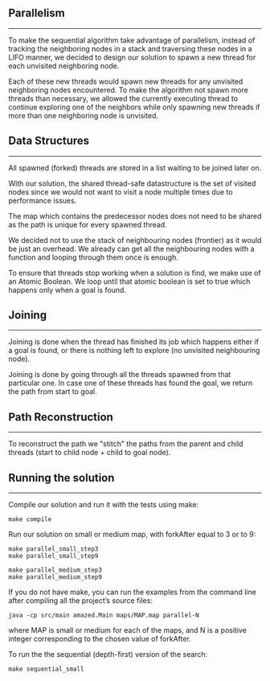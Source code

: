 ## Parallelism
---
To make the sequential algorithm take advantage of parallelism, instead of tracking the neighboring nodes in a stack and traversing these nodes in a LIFO manner, we decided to design our solution to spawn a new thread for each unvisited neighboring node. 

Each of these new threads would spawn new threads for any unvisited neighboring nodes encountered.
To make the algorithm not spawn more threads than necessary, we allowed the currently executing thread to continue exploring one of the neighbors while only spawning new threads
if more than one neighboring node is unvisited.

## Data Structures
---
All spawned (forked) threads are stored in a list waiting to be joined later on.

With our solution, the shared thread-safe datastructure is the set of visited nodes since we would not want to visit a node multiple times due to performance issues.

The map which contains the predecessor nodes does not need to be shared as the path is unique for every spawned thread.

We decided not to use the stack of neighbouring nodes (frontier) as it would be just an overhead. We already can get all the neighbouring nodes with a function and looping through them once is enough.

To ensure that threads stop working when a solution is find, we make use of an Atomic Boolean. We loop until that atomic boolean is set to true which happens only when a goal is found.

## Joining
---
Joining is done when the thread has finished its job which happens either if a goal is found, or there is nothing left to explore (no unvisited neighbouring node).

Joining is done by going through all the threads spawned from that particular one. In case one of these threads has found the goal, we return the path from start to goal.

## Path Reconstruction
---
To reconstruct the path we "stitch" the paths from the parent and child threads (start to child node + child to goal node).

## Running the solution
---
Compile our solution and run it with the tests using make:
```
make compile
```

Run our solution on small or medium map, with forkAfter equal to 3 or to 9:
```
make parallel_small_step3
make parallel_small_step9

make parallel_medium_step3
make parallel_medium_step9
```

If you do not have make, you can run the examples from the command line after compiling all the project’s source files:
```
java -cp src/main amazed.Main maps/MAP.map parallel-N
```
where MAP is small or medium for each of the maps, and N is a positive integer corresponding to the chosen value of forkAfter.

To run the the sequential (depth-first) version of the search:

```
make sequential_small
```
